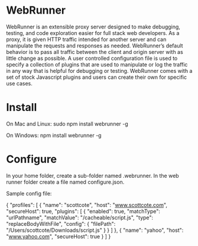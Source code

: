 # WebRunner
WebRunner is an extensible proxy server designed to make debugging, testing, and code exploration easier for full stack web developers. As a proxy, it is given HTTP traffic intended for another server and can manipulate the requests and responses as needed. WebRunner’s default behavior is to pass all traffic between the client and origin server with as little change as possible. A user controlled configuration file is used to specify a collection of plugins that are used to manipulate or log the traffic in any way that is helpful for debugging or testing. WebRunner comes with a set of stock Javascript plugins and users can create their own for specific use cases.


# Install

On Mac and Linux: sudo npm install webrunner -g

On Windows: npm install webrunner -g

# Configure

In your home folder, create a sub-folder named .webrunner. In the web runner folder create a file named configure.json.

Sample config file:

{
  "profiles": [
    {
      "name": "scottcote",
      "host": "www.scottcote.com",
      "secureHost": true,
      "plugins": [
        {
          "enabled": true,
          "matchType": "urlPathname",
          "matchValue": "/cacheable/script.js",
          "type": "replaceBodyWithFile",
          "config": {
            "filePath": "/Users/scottcote/Downloads/script.js"
          }
        }
      ]
    },
    {
      "name": "yahoo",
      "host": "www.yahoo.com",
      "secureHost": true
    }
  ]
}
